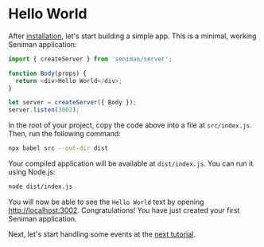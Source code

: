 # Hello World

After [installation](/docs/install), let's start building a simple app. This is a minimal, working Seniman application:

```js
import { createServer } from 'seniman/server';

function Body(props) {
  return <div>Hello World</div>;
}

let server = createServer({ Body });
server.listen(3002);
```

In the root of your project, copy the code above into a file at `src/index.js`. Then, run the following command:

```bash
npx babel src --out-dir dist
```

Your compiled application will be available at `dist/index.js`. You can run it using Node.js:

```bash
node dist/index.js
```

You will now be able to see the `Hello World` text by opening [http://localhost:3002](http://localhost:3002). Congratulations! You have just created your first Seniman application. 

Next, let's start handling some events at the [next tutorial](/docs/event-handling).